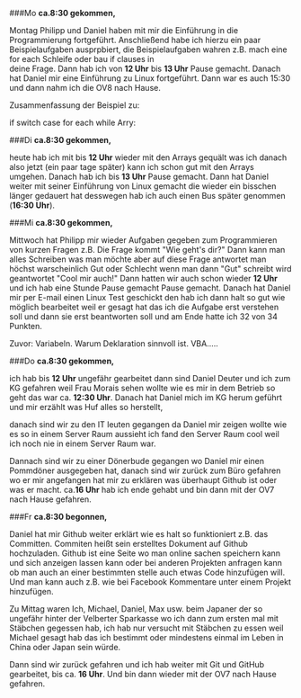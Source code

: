 ###Mo
**ca.8:30 gekommen,** 
  
  Montag  Philipp und Daniel haben mit mir die Einführung in die Programmierung fortgeführt. Anschließend habe ich hierzu ein
  paar Beispielaufgaben ausprpbiert, die Beispielaufgaben wahren z.B. mach eine for each Schleife oder bau if clauses in    
  deine Frage. Dann hab ich von **12 Uhr** bis **13 Uhr** Pause gemacht. Danach hat Daniel mir eine Einführung zu Linux fortgeführt.
  Dann war es auch 15:30 und dann nahm ich die OV8 nach Hause.

Zusammenfassung der Beispiel zu:

if
switch case
for each
while
Arry:



###Di 
**ca.8:30 gekommen,** 
  
  heute hab ich mit bis **12 Uhr** wieder mit den Arrays gequält was ich danach also jetzt (ein paar tage später) kann ich schon   gut mit den Arrays umgehen. Danach hab ich bis **13 Uhr** Pause gemacht. Dann hat Daniel weiter mit seiner Einführung von Linux   gemacht die wieder ein bisschen länger gedauert hat desswegen hab ich auch einen Bus später genommen (**16:30 Uhr**).


###Mi
**ca.8:30 gekommen,** 
  
  Mittwoch hat Philipp mir wieder Aufgaben gegeben zum Programmieren von kurzen Fragen z.B. Die Frage kommt "Wie geht's dir?"   Dann kann man alles Schreiben was man möchte aber auf diese Frage antwortet man höchst warscheinlich Gut oder Schlecht wenn   man dann "Gut" schreibt wird geantwortet "Cool mir auch!" Dann hatten wir auch schon wieder **12 Uhr** und ich hab eine      Stunde Pause gemacht Pause gemacht. Danach hat Daniel mir per E-mail einen Linux Test geschickt den hab ich dann halt so     gut wie möglich bearbeitet weil er gesagt hat das ich die Aufgabe erst verstehen soll und dann sie erst beantworten soll     und am Ende hatte ich 32 von 34 Punkten.

Zuvor: Variabeln. Warum Deklaration sinnvoll ist.
VBA.....

###Do 
**ca.8:30 gekommen,** 
  
  ich hab bis **12 Uhr** ungefähr gearbeitet dann sind Daniel Deuter und ich zum KG gefahren weil Frau Morais sehen wollte wie es   mir in dem Betrieb so geht das war ca. **12:30 Uhr**. Danach hat Daniel mich im KG herum geführt und mir erzählt was Huf alles   so herstellt,

  danach sind wir zu den IT leuten gegangen da Daniel mir zeigen wollte wie es so in einem Server Raum aussieht ich fand den   Server Raum cool weil ich noch nie in einem Server Raum war.

  Dannach sind wir zu einer Dönerbude gegangen wo Daniel mir einen Pommdöner ausgegeben hat, danach sind wir zurück zum Büro   gefahren wo er mir angefangen hat mir zu erklären was überhaupt Github ist oder was er macht. ca.**16 Uhr** hab ich ende gehabt   und bin dann mit der OV7 nach Hause gefahren.

###Fr
**ca.8:30 begonnen,** 
  
  Daniel hat mir Github weiter erklärt wie es halt so funktioniert z.B. das Committen. Commiten heißt sein erstelltes          Dokument auf Github hochzuladen. Github ist eine Seite wo man online sachen speichern kann und sich anzeigen lassen kann     oder bei anderen Projekten anfragen kann ob man auch an einer bestimmten stelle auch etwas Code hinzufügen will. Und man     kann auch z.B. wie bei Facebook Kommentare unter einem Projekt hinzufügen.

  Zu Mittag waren Ich, Michael, Daniel, Max usw. beim Japaner der so ungefähr hinter der Velberter Sparkasse wo ich dann zum   ersten mal mit Stäbchen gegessen hab, ich hab nur versucht mit Stäbchen zu essen weil Michael gesagt hab das ich bestimmt    oder mindestens einmal im Leben in China oder Japan sein würde.

  Dann sind wir zurück gefahren und ich hab weiter mit Git und GitHub gearbeitet, bis ca. **16 Uhr**. Und bin dann wieder mit der   OV7 nach Hause gefahren.
